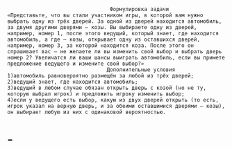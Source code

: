                                      Формулировка задачи
    «Представьте, что вы стали участником игры, в которой вам нужно выбрать одну из трёх дверей. За одной из дверей находится автомобиль, за двумя другими дверями — козы. Вы выбираете одну из дверей, например, номер 1, после этого ведущий, который знает, где находится автомобиль, а где — козы, открывает одну из оставшихся дверей, например, номер 3, за которой находится коза. После этого он спрашивает вас — не желаете ли вы изменить свой выбор и выбрать дверь номер 2? Увеличатся ли ваши шансы выиграть автомобиль, если вы примете предложение ведущего и измените свой выбор?»
                                    Дополнительные условия
    1)автомобиль равновероятно размещён за любой из трёх дверей;
    2)ведущий знает, где находится автомобиль;
    3)ведущий в любом случае обязан открыть дверь с козой (но не ту, которую выбрал игрок) и предложить игроку изменить выбор;
    4)если у ведущего есть выбор, какую из двух дверей открыть (то есть, игрок указал на верную дверь, и за обеими оставшимися дверями — козы), он выбирает любую из них с одинаковой вероятностью.
# -
